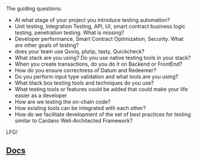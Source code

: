 
The guiding questions:

* At what stage of your project you introduce testing automation?
* Unit testing, Integration Testing, API, UI, smart contract business logic testing, penetration testing. What is missing?
* Developer performance, Smart Contract Optimization, Security. What are other goals of testing?
* does your team use Quviq, plutip, tasty, Quickcheck?
* What stack are you using? Do you use native testing tools in your stack?
* When you create transactions, do you do it on Backend or FrontEnd?
* How do you ensure correctness of Datum and Redeemer?
* Do you perform input type validation and what tools are you using?
* What black box testing tools and techniques do you use?
* What testing tools or features could be added that could make your life easier as a developer
* How are we testing the on-chain code?
* How existing tools can be integrated with each other?
* How do we facilitate development of the set of best practices for testing similar to Cardano Well-Architected Framework?

LFG!

##  [Docs](https://github.com/aleeusgr/gimbalabs-dandelion-pbl/discussions/7)
